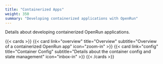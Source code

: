 ```yaml
---
title: "Containerized Apps"
weight: 350
summary: "Developing containerized applications with OpenRun"
---
```


Details about developing containerized OpenRun applications.

{{< cards >}}
{{< card link="overview" title="Overview" subtitle="Overview of a containerized OpenRun app" icon="zoom-in" >}}
{{< card link="config" title="Container Config" subtitle="Details about the container config and state management" icon="inbox-in" >}}
{{< /cards >}}
